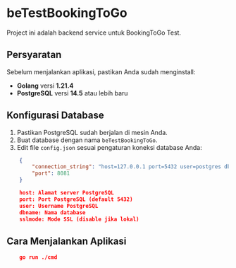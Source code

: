 # beTestBookingToGo

Project ini adalah backend service untuk BookingToGo Test.

## Persyaratan

Sebelum menjalankan aplikasi, pastikan Anda sudah menginstall:

- **Golang** versi **1.21.4**
- **PostgreSQL** versi **14.5** atau lebih baru

## Konfigurasi Database

1. Pastikan PostgreSQL sudah berjalan di mesin Anda.
2. Buat database dengan nama `beTestBookingToGo`.
3. Edit file `config.json` sesuai pengaturan koneksi database Anda:

```json
	{
		"connection_string": "host=127.0.0.1 port=5432 user=postgres dbname=beTestBookingToGo sslmode=disable",
		"port": 8081
	}

```

```json
	host: Alamat server PostgreSQL
	port: Port PostgreSQL (default 5432)
	user: Username PostgreSQL
	dbname: Nama database
	sslmode: Mode SSL (disable jika lokal)
```

## Cara Menjalankan Aplikasi

```json
	go run ./cmd 
```